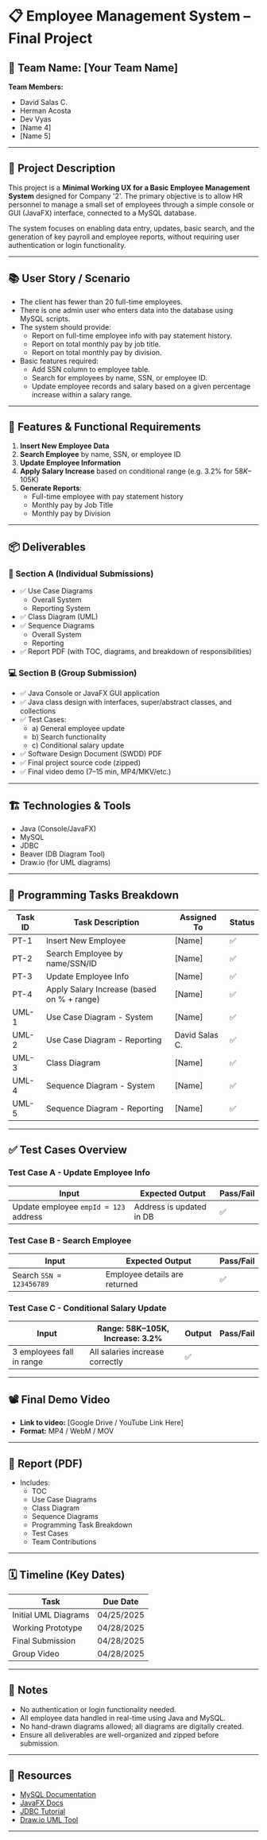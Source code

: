 # 📋 Employee Management System – Final Project

## 👥 Team Name: [Your Team Name]
**Team Members:**
- David Salas C.
- Herman Acosta
- Dev Vyas
- [Name 4]
- [Name 5]

---

## 📝 Project Description

This project is a **Minimal Working UX for a Basic Employee Management System** designed for Company '2'. The primary objective is to allow HR personnel to manage a small set of employees through a simple console or GUI (JavaFX) interface, connected to a MySQL database.

The system focuses on enabling data entry, updates, basic search, and the generation of key payroll and employee reports, without requiring user authentication or login functionality.

---

## 📚 User Story / Scenario

- The client has fewer than 20 full-time employees.
- There is one admin user who enters data into the database using MySQL scripts.
- The system should provide:
  - Report on full-time employee info with pay statement history.
  - Report on total monthly pay by job title.
  - Report on total monthly pay by division.
- Basic features required:
  - Add SSN column to employee table.
  - Search for employees by name, SSN, or employee ID.
  - Update employee records and salary based on a given percentage increase within a salary range.

---

## 📌 Features & Functional Requirements

1. **Insert New Employee Data**
2. **Search Employee** by name, SSN, or employee ID
3. **Update Employee Information**
4. **Apply Salary Increase** based on conditional range (e.g. 3.2% for $58K–$105K)
5. **Generate Reports**:
   - Full-time employee with pay statement history
   - Monthly pay by Job Title
   - Monthly pay by Division

---

## 📦 Deliverables

### 📁 Section A (Individual Submissions)
- ✅ Use Case Diagrams
  - Overall System
  - Reporting System
- ✅ Class Diagram (UML)
- ✅ Sequence Diagrams
  - Overall System
  - Reporting
- ✅ Report PDF (with TOC, diagrams, and breakdown of responsibilities)

### 💻 Section B (Group Submission)
- ✅ Java Console or JavaFX GUI application
- ✅ Java class design with interfaces, super/abstract classes, and collections
- ✅ Test Cases:
  - a) General employee update
  - b) Search functionality
  - c) Conditional salary update
- ✅ Software Design Document (SWDD) PDF
- ✅ Final project source code (zipped)
- ✅ Final video demo (7–15 min, MP4/MKV/etc.)

---

## 🏗️ Technologies & Tools

- Java (Console/JavaFX)
- MySQL
- JDBC
- Beaver (DB Diagram Tool)
- Draw.io (for UML diagrams)

---

## 🔄 Programming Tasks Breakdown

| Task ID | Task Description | Assigned To | Status |
|--------|------------------|-------------|--------|
| PT-1 | Insert New Employee | [Name] | ✅ |
| PT-2 | Search Employee by name/SSN/ID | [Name] | ✅ |
| PT-3 | Update Employee Info | [Name] | ✅ |
| PT-4 | Apply Salary Increase (based on % + range) | [Name] | ✅ |
| UML-1 | Use Case Diagram - System | [Name] | ✅ |
| UML-2 | Use Case Diagram - Reporting | David Salas C. | ✅ |
| UML-3 | Class Diagram | [Name] | ✅ |
| UML-4 | Sequence Diagram - System | [Name] | ✅ |
| UML-5 | Sequence Diagram - Reporting | [Name] | ✅ |

---

## ✅ Test Cases Overview

### Test Case A - Update Employee Info

| Input | Expected Output | Pass/Fail |
|-------|------------------|-----------|
| Update employee `empId = 123` address | Address is updated in DB | ✅ |

### Test Case B - Search Employee

| Input | Expected Output | Pass/Fail |
|-------|------------------|-----------|
| Search `SSN = 123456789` | Employee details are returned | ✅ |

### Test Case C - Conditional Salary Update

| Input | Range: 58K–105K, Increase: 3.2% | Output | Pass/Fail |
|-------|----------------------------------|--------|-----------|
| 3 employees fall in range | All salaries increase correctly | ✅ |

---

## 📽️ Final Demo Video

- **Link to video:** [Google Drive / YouTube Link Here]
- **Format:** MP4 / WebM / MOV

---

## 📄 Report (PDF)

- Includes:
  - TOC
  - Use Case Diagrams
  - Class Diagram
  - Sequence Diagrams
  - Programming Task Breakdown
  - Test Cases
  - Team Contributions

---

## 🗓️ Timeline (Key Dates)

| Task | Due Date |
|------|----------|
| Initial UML Diagrams | 04/25/2025 |
| Working Prototype | 04/28/2025 |
| Final Submission | 04/28/2025 |
| Group Video | 04/28/2025 |

---

## 📌 Notes

- No authentication or login functionality needed.
- All employee data handled in real-time using Java and MySQL.
- No hand-drawn diagrams allowed; all diagrams are digitally created.
- Ensure all deliverables are well-organized and zipped before submission.

---

## 🔗 Resources

- [MySQL Documentation](https://dev.mysql.com/doc/)
- [JavaFX Docs](https://openjfx.io/)
- [JDBC Tutorial](https://docs.oracle.com/javase/tutorial/jdbc/)
- [Draw.io UML Tool](https://app.diagrams.net/)

---

